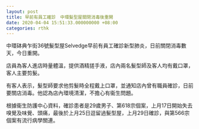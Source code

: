 ```yaml
---
layout: post
title: 早前有員工確診　中環髮型屋關閉消毒後重開
date: 2020-04-04 15:51:33.000000000 +08:00
categories: rthk
---
```


中環砵典乍街36號髮型屋Selvedge早前有員工確診新型肺炎，日前關閉消毒數天，今日重開。

店員為客人進店時量體溫，提供酒精搓手液，店內兩名髮型師及客人均有戴口罩，客人主要剪髮。

有客人表示，髮型師要求他剪髮時全程戴上口罩，並通知店內曾有職員確診，日前要關店消毒。他認為店內環境清潔，不擔心有衞生問題。

根據衞生防護中心資料，確診患者是29歲男子、第618宗個案，上月17日開始失去嗅覺及味覺、頭痛，最後於上月25日逗留過髮型屋，上月29日確診，與第566宗個案有流行病學關連。
